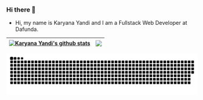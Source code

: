 ### Hi there 👋

- Hi, my name is Karyana Yandi and I am a Fullstack Web Developer at Dafunda.


| <a href="https://github.com/karyanayandi/"><img align="center" src="https://github-readme-stats.vercel.app/api?username=karyanayandi&show_icons=true&include_all_commits=true&count_private=true&hide_border=true" alt="Karyana Yandi's github stats" /></a> | <a href="https://github.com/karyanayandi"><img align="center" src="https://github-readme-stats.vercel.app/api/top-langs/?username=karyanayandi&layout=compact&hide_border=true" /></a> |
| ------------- | ------------- |


<!--
**karyanayandi/karyanayandi** is a ✨ _special_ ✨ repository because its `README.md` (this file) appears on your GitHub profile.
-->

![github contribution grid snake animation](https://raw.githubusercontent.com/karyanayandi/karyanayandi/output/github-contribution-grid-snake.svg)
